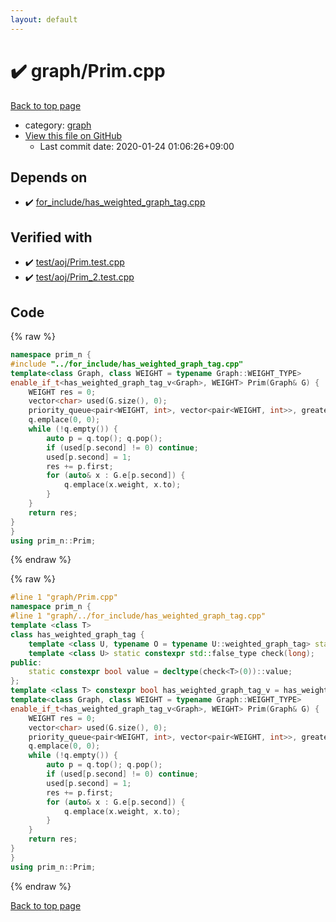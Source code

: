 ```yaml
---
layout: default
---
```


<!-- mathjax config similar to math.stackexchange -->
<script type="text/javascript" async
  src="https://cdnjs.cloudflare.com/ajax/libs/mathjax/2.7.5/MathJax.js?config=TeX-MML-AM_CHTML">
</script>
<script type="text/x-mathjax-config">
  MathJax.Hub.Config({
    TeX: { equationNumbers: { autoNumber: "AMS" }},
    tex2jax: {
      inlineMath: [ ['$','$'] ],
      processEscapes: true
    },
    "HTML-CSS": { matchFontHeight: false },
    displayAlign: "left",
    displayIndent: "2em"
  });
</script>

<script type="text/javascript" src="https://cdnjs.cloudflare.com/ajax/libs/jquery/3.4.1/jquery.min.js"></script>
<script src="https://cdn.jsdelivr.net/npm/jquery-balloon-js@1.1.2/jquery.balloon.min.js" integrity="sha256-ZEYs9VrgAeNuPvs15E39OsyOJaIkXEEt10fzxJ20+2I=" crossorigin="anonymous"></script>
<script type="text/javascript" src="../../assets/js/copy-button.js"></script>
<link rel="stylesheet" href="../../assets/css/copy-button.css" />


# :heavy_check_mark: graph/Prim.cpp

<a href="../../index.html">Back to top page</a>

* category: <a href="../../index.html#f8b0b924ebd7046dbfa85a856e4682c8">graph</a>
* <a href="{{ site.github.repository_url }}/blob/master/graph/Prim.cpp">View this file on GitHub</a>
    - Last commit date: 2020-01-24 01:06:26+09:00




## Depends on

* :heavy_check_mark: <a href="../for_include/has_weighted_graph_tag.cpp.html">for_include/has_weighted_graph_tag.cpp</a>


## Verified with

* :heavy_check_mark: <a href="../../verify/test/aoj/Prim.test.cpp.html">test/aoj/Prim.test.cpp</a>
* :heavy_check_mark: <a href="../../verify/test/aoj/Prim_2.test.cpp.html">test/aoj/Prim_2.test.cpp</a>


## Code

<a id="unbundled"></a>
{% raw %}
```cpp
namespace prim_n {
#include "../for_include/has_weighted_graph_tag.cpp"
template<class Graph, class WEIGHT = typename Graph::WEIGHT_TYPE>
enable_if_t<has_weighted_graph_tag_v<Graph>, WEIGHT> Prim(Graph& G) {
	WEIGHT res = 0;
	vector<char> used(G.size(), 0);
	priority_queue<pair<WEIGHT, int>, vector<pair<WEIGHT, int>>, greater<>> q;
	q.emplace(0, 0);
	while (!q.empty()) {
		auto p = q.top(); q.pop();
		if (used[p.second] != 0) continue;
		used[p.second] = 1;
		res += p.first;
		for (auto& x : G.e[p.second]) {
			q.emplace(x.weight, x.to);
		}
	}
	return res;
}
}
using prim_n::Prim;
```
{% endraw %}

<a id="bundled"></a>
{% raw %}
```cpp
#line 1 "graph/Prim.cpp"
namespace prim_n {
#line 1 "graph/../for_include/has_weighted_graph_tag.cpp"
template <class T>
class has_weighted_graph_tag {
	template <class U, typename O = typename U::weighted_graph_tag> static constexpr std::true_type check(int);
	template <class U> static constexpr std::false_type check(long);
public:
	static constexpr bool value = decltype(check<T>(0))::value;
};
template <class T> constexpr bool has_weighted_graph_tag_v = has_weighted_graph_tag<T>::value;#line 3 "graph/Prim.cpp"
template<class Graph, class WEIGHT = typename Graph::WEIGHT_TYPE>
enable_if_t<has_weighted_graph_tag_v<Graph>, WEIGHT> Prim(Graph& G) {
	WEIGHT res = 0;
	vector<char> used(G.size(), 0);
	priority_queue<pair<WEIGHT, int>, vector<pair<WEIGHT, int>>, greater<>> q;
	q.emplace(0, 0);
	while (!q.empty()) {
		auto p = q.top(); q.pop();
		if (used[p.second] != 0) continue;
		used[p.second] = 1;
		res += p.first;
		for (auto& x : G.e[p.second]) {
			q.emplace(x.weight, x.to);
		}
	}
	return res;
}
}
using prim_n::Prim;
```
{% endraw %}

<a href="../../index.html">Back to top page</a>


